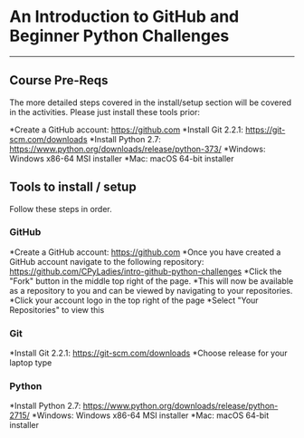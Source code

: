 # An Introduction to GitHub and Beginner Python Challenges
-----------------------

## Course Pre-Reqs
The more detailed steps covered in the install/setup section will be covered in the activities. Please just install these tools prior:

*Create a GitHub account: https://github.com 
*Install Git 2.2.1: https://git-scm.com/downloads
*Install Python 2.7: https://www.python.org/downloads/release/python-373/ 
      *Windows: Windows x86-64 MSI installer 
      *Mac: macOS 64-bit installer 

## Tools to install / setup
Follow these steps in order.

### GitHub
*Create a GitHub account: https://github.com 
*Once you have created a GitHub account navigate to the following repository: https://github.com/CPyLadies/intro-github-python-challenges
*Click the "Fork" button in the middle top right of the page. 
*This will now be available as a repository to you and can be viewed by navigating to your repositories. 
      *Click your account logo in the top right of the page 
      *Select "Your Repositories" to view this
      
### Git
*Install Git 2.2.1: https://git-scm.com/downloads
      *Choose release for your laptop type

### Python
*Install Python 2.7: https://www.python.org/downloads/release/python-2715/ 
      *Windows: Windows x86-64 MSI installer 
      *Mac: macOS 64-bit installer
